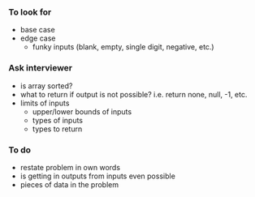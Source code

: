 ### To look for
* base case
* edge case 
   * funky inputs (blank, empty, single digit, negative, etc.)

### Ask interviewer
* is array sorted?
* what to return if output is not possible? i.e. return none, null, -1, etc.
* limits of inputs
   * upper/lower bounds of inputs
   * types of inputs
   * types to return

### To do
* restate problem in own words
* is getting in outputs from inputs even possible
* pieces of data in the problem